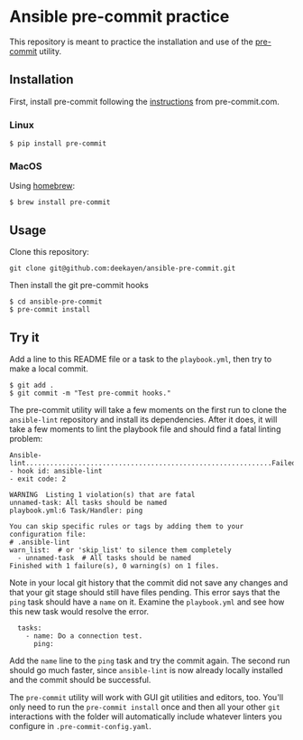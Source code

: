 Ansible pre-commit practice
========

This repository is meant to practice the installation and use of the [pre-commit](https://pre-commit.com/) utility.


Installation
---------

First, install pre-commit following the [instructions](https://pre-commit.com/#installation) from pre-commit.com.

### Linux

    $ pip install pre-commit

### MacOS

Using [homebrew](https://brew.sh/):

    $ brew install pre-commit

Usage
-----

Clone this repository:

    git clone git@github.com:deekayen/ansible-pre-commit.git

Then install the git pre-commit hooks

    $ cd ansible-pre-commit
    $ pre-commit install

Try it
------

Add a line to this README file or a task to the `playbook.yml`, then try to make a local commit.

    $ git add .
    $ git commit -m "Test pre-commit hooks."

The pre-commit utility will take a few moments on the first run to clone the `ansible-lint` repository and install its dependencies. After it does, it will take a few moments to lint the playbook file and should find a fatal linting problem:

```
Ansible-lint.............................................................Failed
- hook id: ansible-lint
- exit code: 2

WARNING  Listing 1 violation(s) that are fatal
unnamed-task: All tasks should be named
playbook.yml:6 Task/Handler: ping

You can skip specific rules or tags by adding them to your configuration file:
# .ansible-lint
warn_list:  # or 'skip_list' to silence them completely
  - unnamed-task  # All tasks should be named
Finished with 1 failure(s), 0 warning(s) on 1 files.
```

Note in your local git history that the commit did not save any changes and that your git stage should still have files pending. This error says that the `ping` task should have a `name` on it. Examine the `playbook.yml` and see how this new task would resolve the error.

```
  tasks:
    - name: Do a connection test.
      ping:
```

Add the `name` line to the `ping` task and try the commit again. The second run should go much faster, since `ansible-lint` is now already locally installed and the commit should be successful.

The `pre-commit` utility will work with GUI git utilities and editors, too. You'll only need to run the `pre-commit install` once and then all your other `git` interactions with the folder will automatically include whatever linters you configure in `.pre-commit-config.yaml`.

